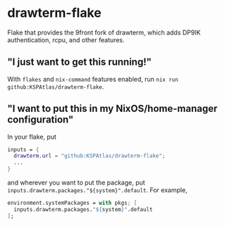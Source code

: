 # drawterm-flake

Flake that provides the 9front fork of drawterm, which adds DP9IK authentication, rcpu, and other features.

## "I just want to get this running!"

With `flakes` and `nix-command` features enabled, run `nix run github:KSPAtlas/drawterm-flake`.

## "I want to put this in my NixOS/home-manager configuration"

In your flake, put
```nix
inputs = {
  drawterm.url = "github:KSPAtlas/drawterm-flake";
  ...
}
```

and wherever you want to put the package, put `inputs.drawterm.packages."${system}".default`. For example,
```nix
environment.systemPackages = with pkgs; [
  inputs.drawterm.packages."${system}".default
];
```
